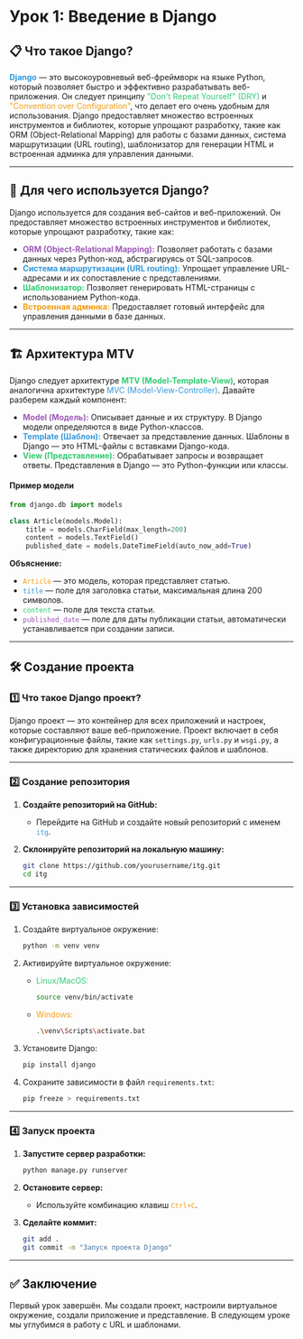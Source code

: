 # Урок 1: Введение в Django

## 📋 Что такое Django?

<span style="color: #3498db;">**Django**</span> — это высокоуровневый веб-фреймворк на языке Python, который позволяет быстро и эффективно разрабатывать веб-приложения. Он следует принципу <span style="color: #2ecc71;">"Don't Repeat Yourself" (DRY)</span> и <span style="color: #f39c12;">"Convention over Configuration"</span>, что делает его очень удобным для использования. Django предоставляет множество встроенных инструментов и библиотек, которые упрощают разработку, такие как ORM (Object-Relational Mapping) для работы с базами данных, система маршрутизации (URL routing), шаблонизатор для генерации HTML и встроенная админка для управления данными.

---

## 🎯 Для чего используется Django?

Django используется для создания веб-сайтов и веб-приложений. Он предоставляет множество встроенных инструментов и библиотек, которые упрощают разработку, такие как:

- <span style="color: #9b59b6;">**ORM (Object-Relational Mapping):**</span> Позволяет работать с базами данных через Python-код, абстрагируясь от SQL-запросов.
- <span style="color: #3498db;">**Система маршрутизации (URL routing):**</span> Упрощает управление URL-адресами и их сопоставление с представлениями.
- <span style="color: #2ecc71;">**Шаблонизатор:**</span> Позволяет генерировать HTML-страницы с использованием Python-кода.
- <span style="color: #f39c12;">**Встроенная админка:**</span> Предоставляет готовый интерфейс для управления данными в базе данных.

---

## 🏗️ Архитектура MTV

Django следует архитектуре <span style="color: #2ecc71;">**MTV (Model-Template-View)**</span>, которая аналогична архитектуре <span style="color: #3498db;">MVC (Model-View-Controller)</span>. Давайте разберем каждый компонент:

- <span style="color: #9b59b6;">**Model (Модель):**</span> Описывает данные и их структуру. В Django модели определяются в виде Python-классов.
- <span style="color: #3498db;">**Template (Шаблон):**</span> Отвечает за представление данных. Шаблоны в Django — это HTML-файлы с вставками Django-кода.
- <span style="color: #2ecc71;">**View (Представление):**</span> Обрабатывает запросы и возвращает ответы. Представления в Django — это Python-функции или классы.

#### Пример модели

```python
from django.db import models

class Article(models.Model):
    title = models.CharField(max_length=200)
    content = models.TextField()
    published_date = models.DateTimeField(auto_now_add=True)
```

**Объяснение:**
- <span style="color: #f39c12;">`Article`</span> — это модель, которая представляет статью.
- <span style="color: #3498db;">`title`</span> — поле для заголовка статьи, максимальная длина 200 символов.
- <span style="color: #2ecc71;">`content`</span> — поле для текста статьи.
- <span style="color: #9b59b6;">`published_date`</span> — поле для даты публикации статьи, автоматически устанавливается при создании записи.

---

## 🛠️ Создание проекта

### 1️⃣ Что такое Django проект?

Django проект — это контейнер для всех приложений и настроек, которые составляют ваше веб-приложение. Проект включает в себя конфигурационные файлы, такие как `settings.py`, `urls.py` и `wsgi.py`, а также директорию для хранения статических файлов и шаблонов.

---

### 2️⃣ Создание репозитория

1. **Создайте репозиторий на GitHub:**
   - Перейдите на GitHub и создайте новый репозиторий с именем <span style="color: #3498db;">`itg`</span>.

2. **Склонируйте репозиторий на локальную машину:**
   ```sh
   git clone https://github.com/yourusername/itg.git
   cd itg
   ```

---

### 3️⃣ Установка зависимостей

1. Создайте виртуальное окружение:
   ```sh
   python -m venv venv
   ```

2. Активируйте виртуальное окружение:
   - <span style="color: #2ecc71;">Linux/MacOS:</span>
     ```sh
     source venv/bin/activate
     ```
   - <span style="color: #f39c12;">Windows:</span>
     ```sh
     .\venv\Scripts\activate.bat
     ```

3. Установите Django:
   ```sh
   pip install django
   ```

4. Сохраните зависимости в файл `requirements.txt`:
   ```sh
   pip freeze > requirements.txt
   ```

---

### 4️⃣ Запуск проекта

1. **Запустите сервер разработки:**
   ```sh
   python manage.py runserver
   ```

2. **Остановите сервер:**
   - Используйте комбинацию клавиш <span style="color: #f39c12;">`Ctrl+C`</span>.

3. **Сделайте коммит:**
   ```sh
   git add .
   git commit -m "Запуск проекта Django"
   ```

---

## ✅ Заключение

Первый урок завершён. Мы создали проект, настроили виртуальное окружение, создали приложение и представление. В следующем уроке мы углубимся в работу с URL и шаблонами.

